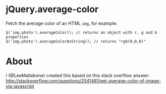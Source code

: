jQuery.average-color
====================

Fetch the average color of an HTML `img`, for example:

```
$('img.photo').averageColor(); // returns an object with r, g and b properties
$('img.photo').averageColorAsString(); // returns "rgb(0,0,0)"
```

About
=====

I (@LeeMallabone) created this based on this stack overflow answer:
http://stackoverflow.com/questions/2541481/get-average-color-of-image-via-javascript
